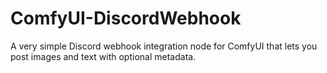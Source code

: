 # ComfyUI-DiscordWebhook
A very simple Discord webhook integration node for ComfyUI that lets you post images and text with optional metadata.

